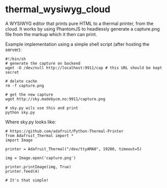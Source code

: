 thermal_wysiwyg_cloud
=====================

A WYSIWYG editor that prints pure HTML to a thermal printer, from the cloud. It works by using PhantomJS to headlessly generate a capture.png file from the markup which it then can print.

Example implementation using a simple shell script (after hosting the server):

```
#!/bin/sh
# generate the capture on backend
wget -O /dev/null http://localhost:9911/cap # this URL should be kept secret

# delete cache
rm -f capture.png

# get the new capture
wget http://sky.madebycm.no:9911/capture.png

# sky.py wils use this and print
python sky.py
```

Where sky.py looks like:
```
# https://github.com/adafruit/Python-Thermal-Printer
from Adafruit_Thermal import *
import Image

printer = Adafruit_Thermal("/dev/ttyAMA0", 19200, timeout=5)

img = Image.open('capture.png')

printer.printImage(img, True)
printer.feed(4)

# It's that simple!
```
